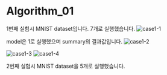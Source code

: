 # Algorithm_01
1번째 실험시 MNIST dataset입니다. 7개로 실행했습니다.
![case1-1](https://user-images.githubusercontent.com/81547318/121811849-a3ceba00-cca0-11eb-9c74-41fdfdad28eb.PNG)

model은 1로 실행했으며 summary의 결과값입니다.
![case1-2](https://user-images.githubusercontent.com/81547318/121811888-ccef4a80-cca0-11eb-9594-0ce73803f2f4.PNG)

![case1-3](https://user-images.githubusercontent.com/81547318/121811914-e85a5580-cca0-11eb-8468-58593771874e.PNG)
![case1-4](https://user-images.githubusercontent.com/81547318/121811928-f6a87180-cca0-11eb-92bf-61d83dc3b9fe.PNG)

2번째 실험시 MNIST dataset을 5개로 실행했습니다.
